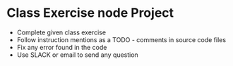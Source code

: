 # Class Exercise node Project

- Complete given class exercise
- Follow instruction mentions as a TODO - comments in source code files
- Fix any error found in the code
- Use SLACK or email to send any question
